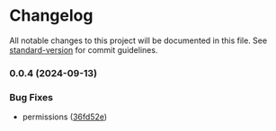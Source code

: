 # Changelog

All notable changes to this project will be documented in this file. See [standard-version](https://github.com/conventional-changelog/standard-version) for commit guidelines.

### 0.0.4 (2024-09-13)


### Bug Fixes

* permissions ([36fd52e](https://github.com/miladezzat/system-monitoring/commit/36fd52eb6fe3705137d2a97edba19f5225f9124a))
